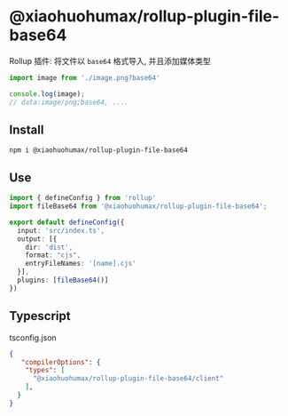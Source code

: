 # @xiaohuohumax/rollup-plugin-file-base64

Rollup 插件: 将文件以 `base64` 格式导入, 并且添加媒体类型

```ts
import image from './image.png?base64'

console.log(image);
// data:image/png;base64, ....
```

## Install

```shell
npm i @xiaohuohumax/rollup-plugin-file-base64
```

## Use

```ts
import { defineConfig } from 'rollup'
import fileBase64 from '@xiaohuohumax/rollup-plugin-file-base64';

export default defineConfig({
  input: 'src/index.ts',
  output: [{
    dir: 'dist',
    format: "cjs",
    entryFileNames: '[name].cjs'
  }],
  plugins: [fileBase64()]
})
```

## Typescript

tsconfig.json

```json
{
   "compilerOptions": {
    "types": [
      "@xiaohuohumax/rollup-plugin-file-base64/client"
    ],
  }
}
```